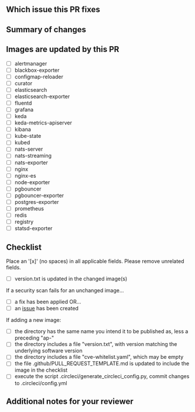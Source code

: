 <!--
Thank you for contributing to astronomer/ap-vendor!

When you push to any branch, CI will run:
- build all images
- security scan all images

When your change is merged to main:
- build all images
- security scan all images
- any images where the version is not published to Dockerhub, then publish
-->

## Which issue this PR fixes

<!-- if applicable, otherwise just delete the header -->

## Summary of changes

<!-- required -->

## Images are updated by this PR

<!-- required -->

- [ ] alertmanager
- [ ] blackbox-exporter
- [ ] configmap-reloader
- [ ] curator
- [ ] elasticsearch
- [ ] elasticsearch-exporter
- [ ] fluentd
- [ ] grafana
- [ ] keda
- [ ] keda-metrics-apiserver
- [ ] kibana
- [ ] kube-state
- [ ] kubed
- [ ] nats-server
- [ ] nats-streaming
- [ ] nats-exporter
- [ ] nginx
- [ ] nginx-es
- [ ] node-exporter
- [ ] pgbouncer
- [ ] pgbouncer-exporter
- [ ] postgres-exporter
- [ ] prometheus
- [ ] redis
- [ ] registry
- [ ] statsd-exporter

## Checklist

<!-- required -->

Place an '[x]' (no spaces) in all applicable fields. Please remove unrelated fields.

- [ ] version.txt is updated in the changed image(s)

If a security scan fails for an unchanged image...

- [ ] a fix has been applied OR...
- [ ] an [issue](<!-- link to the issue -->) has been created

<!--
Please give it a shot to fix any security issue, even if unrelated to your change.
-->

If adding a new image:

- [ ] the directory has the same name you intend it to be published as, less a preceding "ap-"
- [ ] the directory includes a file "version.txt", with version matching the underlying software version
- [ ] the directory includes a file "cve-whitelist.yaml", which may be empty
- [ ] the file .github/PULL_REQUEST_TEMPLATE.md is updated to include the image in the checklist
- [ ] execute the script .circleci/generate_circleci_config.py, commit changes to .circleci/config.yml

## Additional notes for your reviewer
